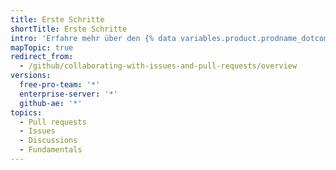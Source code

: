 ```yaml
---
title: Erste Schritte
shortTitle: Erste Schritte
intro: 'Erfahre mehr über den {% data variables.product.prodname_dotcom %}-Fluss und die verschiedenen Möglichkeiten, an Deinen Projekten mitzuwirken und sie zu diskutieren.'
mapTopic: true
redirect_from:
  - /github/collaborating-with-issues-and-pull-requests/overview
versions:
  free-pro-team: '*'
  enterprise-server: '*'
  github-ae: '*'
topics:
  - Pull requests
  - Issues
  - Discussions
  - Fundamentals
---
```


